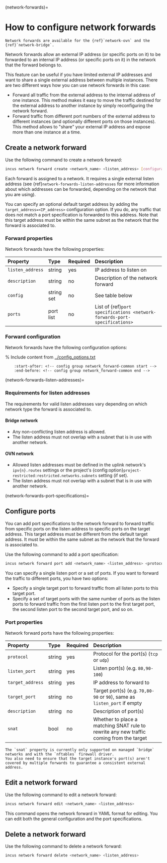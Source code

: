 (network-forwards)=
# How to configure network forwards

```{note}
Network forwards are available for the {ref}`network-ovn` and the {ref}`network-bridge`.
```

Network forwards allow an external IP address (or specific ports on it) to be forwarded to an internal IP address (or specific ports on it) in the network that the forward belongs to.

This feature can be useful if you have limited external IP addresses and want to share a single external address between multiple instances.
There are two different ways how you can use network forwards in this case:

- Forward all traffic from the external address to the internal address of one instance.
  This method makes it easy to move the traffic destined for the external address to another instance by simply reconfiguring the network forward.
- Forward traffic from different port numbers of the external address to different instances (and optionally different ports on those instances).
  This method allows to "share" your external IP address and expose more than one instance at a time.

## Create a network forward

Use the following command to create a network forward:

```bash
incus network forward create <network_name> <listen_address> [configuration_options...]
```

Each forward is assigned to a network.
It requires a single external listen address (see {ref}`network-forwards-listen-addresses` for more information about which addresses can be forwarded, depending on the network that you are using).

You can specify an optional default target address by adding the `target_address=<IP_address>` configuration option.
If you do, any traffic that does not match a port specification is forwarded to this address.
Note that this target address must be within the same subnet as the network that the forward is associated to.

### Forward properties

Network forwards have the following properties:

| Property         | Type       | Required | Description                                                               |
| :---             | :---       | :---     | :---                                                                      |
| `listen_address` | string     | yes      | IP address to listen on                                                   |
| `description`    | string     | no       | Description of the network forward                                        |
| `config`         | string set | no       | See table below                                                           |
| `ports`          | port list  | no       | List of {ref}`port specifications <network-forwards-port-specifications>` |

### Forward configuration

Network forwards have the following configuration options:

% Include content from [../config_options.txt](../config_options.txt)
```{include} ../config_options.txt
    :start-after: <!-- config group network_forward-common start -->
    :end-before: <!-- config group network_forward-common end -->
```

(network-forwards-listen-addresses)=
### Requirements for listen addresses

The requirements for valid listen addresses vary depending on which network type the forward is associated to.

#### Bridge network

- Any non-conflicting listen address is allowed.
- The listen address must not overlap with a subnet that is in use with another network.

#### OVN network

- Allowed listen addresses must be defined in the uplink network's `ipv{n}.routes` settings or the project's {config:option}`project-restricted:restricted.networks.subnets` setting (if set).
- The listen address must not overlap with a subnet that is in use with another network.

(network-forwards-port-specifications)=
## Configure ports

You can add port specifications to the network forward to forward traffic from specific ports on the listen address to specific ports on the target address.
This target address must be different from the default target address.
It must be within the same subnet as the network that the forward is associated to.

Use the following command to add a port specification:

```bash
incus network forward port add <network_name> <listen_address> <protocol> <listen_ports> <target_address> [<target_ports>]
```

You can specify a single listen port or a set of ports.
If you want to forward the traffic to different ports, you have two options:

- Specify a single target port to forward traffic from all listen ports to this target port.
- Specify a set of target ports with the same number of ports as the listen ports to forward traffic from the first listen port to the first target port, the second listen port to the second target port, and so on.

### Port properties

Network forward ports have the following properties:

| Property         | Type   | Required | Description                                                                             |
| :---             | :---   | :---     | :---                                                                                    |
| `protocol`       | string | yes      | Protocol for the port(s) (`tcp` or `udp`)                                               |
| `listen_port`    | string | yes      | Listen port(s) (e.g. `80,90-100`)                                                       |
| `target_address` | string | yes      | IP address to forward to                                                                |
| `target_port`    | string | no       | Target port(s) (e.g. `70,80-90` or `90`), same as `listen_port` if empty                |
| `description`    | string | no       | Description of port(s)                                                                  |
| `snat`           | bool   | no       | Whether to place a matching SNAT rule to rewrite any new traffic coming from the target |

```{note}
The `snat` property is currently only supported on managed `bridge` networks and with the `nftables` firewall driver.
You also need to ensure that the target instance's port(s) aren't covered by multiple forwards to guarantee a consistent external address.
```

## Edit a network forward

Use the following command to edit a network forward:

```bash
incus network forward edit <network_name> <listen_address>
```

This command opens the network forward in YAML format for editing.
You can edit both the general configuration and the port specifications.

## Delete a network forward

Use the following command to delete a network forward:

```bash
incus network forward delete <network_name> <listen_address>
```
